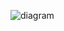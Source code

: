 ![diagram](https://raw.githubusercontent.com/CloudCoreo/audit-aws-ec2/master/images/diagram.png "diagram")
